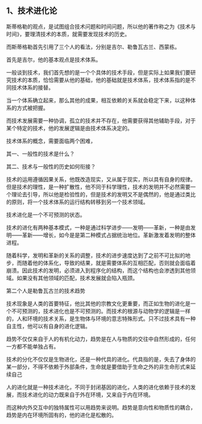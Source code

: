 <h2>1、技术进化论</h2><p data-pid="4R_UdfqP">斯蒂格勒的观点，是试图组合技术问题和时间问题，所以他的著作称之为《技术与时间》，要理清技术的本质，就需要发现技术的历史。</p><p data-pid="R2kmhTzq">而斯蒂格勒首先引用了三个人的看法，分别是吉尔、勒鲁瓦古兰、西蒙栋。</p><p data-pid="WZXA6oam">首先是吉尔，他的基本观点是技术体系。</p><p data-pid="CFYCThzv">一般谈到技术，我们首先想的是一个个具体的技术手段，但是实际上如果我们要研究技术的本质，恰恰需要从他的基础，他的基础就是技术体系，技术体系指的是不同技术体系的接替。</p><p data-pid="xZOl8M4q">当一个体系确立起来，那么其他的成果，相互依赖的关系就会稳定下来，以这种体系的方式被把握。</p><p data-pid="VwyXKSAA">而技术发展需要一种协调，孤立的技术并不存在，他需要获得其他辅助手段，对于某个特定的技术，他的发展逻辑是由技术体系决定的。</p><p data-pid="KGv4hydC">技术体系的概念，需要面临两个困难，</p><p data-pid="bMp4TGNM">其一、一般性的技术是什么？</p><p data-pid="oKke0Dkz">其二、技术与一般性的历史如何衔接？</p><p data-pid="LGvoyzqg">技术的运用遵循因果关系，他既改造现实，又从属于现实，所以具有自身的规律。但是技术的理性，是一种扩散性，他不同于科学理性，技术的发明并不必然需要一个理论去引导，所以他是检验性的，但是技术的发明又不是偶然的，他是通过类比的原则，将一个技术体系的运行结构转移到另一个技术领域。</p><p data-pid="QA1PWNKk">技术进化是一个不可预测的状态。</p><p data-pid="NuS0KB5l">技术的进化有两种基本模式，一种是通过科学进步——发明——革新，一种是由发明——革新——增长，如今是是第二种模式占据统治地位。革新激发着发明的整体进程。</p><p data-pid="2GW8Pnim">随着科学，发明和革新的关系的调整，技术的进步速度达到了之前不可比拟的地步，而随着他的体系化，导致的结果，就是需要体系的互相匹配，否则就会面临着崩溃。因此技术的发明，必须进入到程序化的结构，而这个结构也会渗透到其他领域。如果没有其他领域的匹配，技术发展就会陷入瓶颈。</p><p data-pid="ElCDC_jF">第二个人是勒鲁瓦古兰的技术趋势</p><p data-pid="NXikhU53">技术现象是人类的首要特征，他比其他的宗教文化更重要，而正如生物的进化是一个不可预测的，技术进化也是不可预测的。而技术的根源与动物学的逻辑是一样的，人和环境的技术关系，是生物体与环境的意志特殊形式。只不过技术具有一种自主性，他可以有自身的进化逻辑。</p><p data-pid="46PcFjcV">趋势不仅仅来自于人的有机化动力，趋势是在人与物质的交往中自然形成的，任何一方都不能单独占有。</p><p data-pid="HjNq1toP">技术的分化不仅仅是生物进化，还是一种代具的进化。代具指的是，失去了身体的某一部分，不得不依赖于外部条件，生命就是要借助于生命之外的非生命形式来延续自己</p><p data-pid="GI5j7Y6h">人的进化就是一种技术进化，不同于封闭基因的进化，人类的进化依赖于技术的发展，而技术进化的动力既来自于外在环境，又来自于内在环境。</p><p data-pid="DdUrjIRr">而这种内外交互中的独特属性可以用趋势来说明。趋势是意向性和物质性的耦合，趋势是内在环境所固有的，他的进化是松散的。</p><p></p>